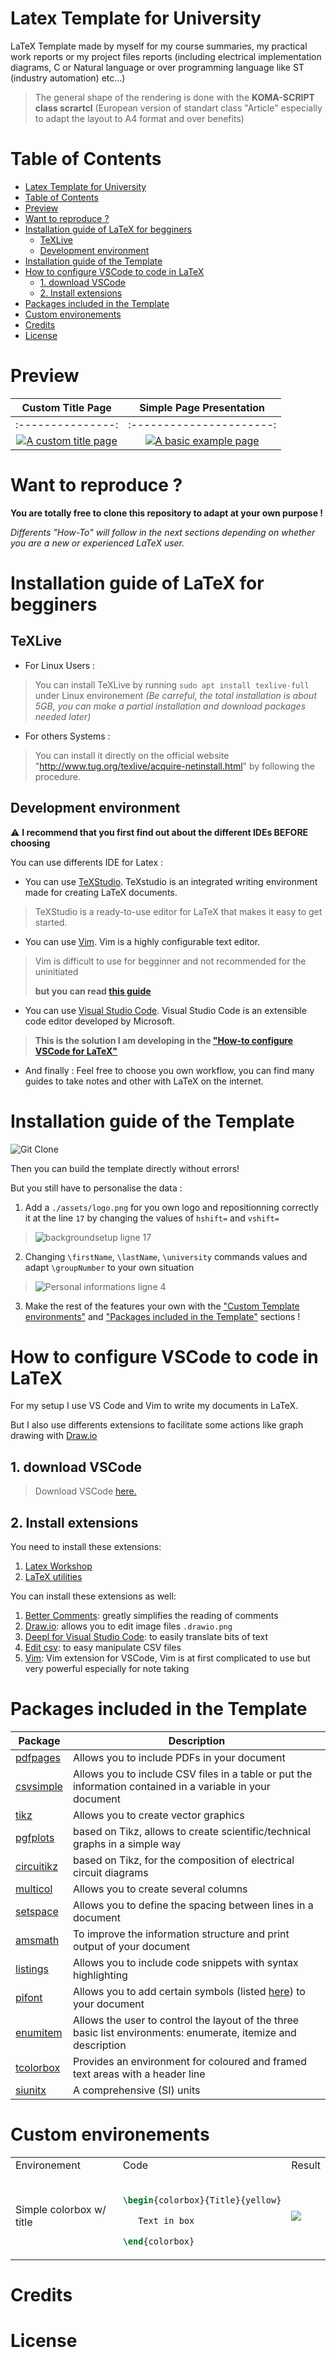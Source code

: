 # Latex Template for University

LaTeX Template made by myself for my course summaries, my practical work reports or my project files reports (including electrical implementation diagrams, C or  Natural language or over programming language like ST (industry automation) etc...)

> The general shape of the rendering is done with the **KOMA-SCRIPT class scrartcl** (European version of standart class "Article" especially to adapt the layout to A4 format and over benefits)

# Table of Contents

- [Latex Template for University](#latex-template-for-university)
- [Table of Contents](#table-of-contents)
- [Preview](#preview)
- [Want to reproduce ?](#want-to-reproduce-)
- [Installation guide of LaTeX for begginers](#installation-guide-of-latex-for-begginers)
  - [TeXLive](#texlive)
  - [Development environment](#development-environment)
- [Installation guide of the Template](#installation-guide-of-the-template)
- [How to configure VSCode to code in LaTeX](#how-to-configure-vscode-to-code-in-latex)
  - [1. download VSCode](#1-download-vscode)
  - [2. Install extensions](#2-install-extensions)
- [Packages included in the Template](#packages-included-in-the-template)
- [Custom environements](#custom-environements)
- [Credits](#credits)
- [License](#license)

# Preview

| Custom Title Page | Simple Page Presentation |
| :---------------: | :----------------------: |
| :---------------: | :----------------------: |
| [![A custom title page](docs/previewFirstPage.png)](examples/simple-example/simpleExample.pdf) | [![A basic example page](docs/previewBlock.png)](examples/simple-example/simpleExample.pdf) |


# Want to reproduce ?

**You are totally free to clone this repository to adapt at your own purpose !**

*Differents "How-To" will follow in the next sections depending on whether you are a new or experienced LaTeX user.*

# Installation guide of LaTeX for begginers

## TeXLive

- For Linux Users :
> You can install TeXLive by running ```sudo apt install texlive-full``` under Linux environement *(Be carreful, the total installation is about 5GB, you can make a partial installation and download packages needed later)*

- For others Systems :
> You can install it directly on the official website "http://www.tug.org/texlive/acquire-netinstall.html" by following the procedure.

## Development environment

:warning: **I recommend that you first find out about the different IDEs BEFORE choosing**

You can use differents IDE for Latex :

- You can use [TeXStudio](https://www.texstudio.org/). TeXstudio is an integrated writing environment made for creating LaTeX documents.
> TeXStudio is a ready-to-use editor for LaTeX that makes it easy to get started.

- You can use [Vim](https://www.vim.org/). Vim is a highly configurable text editor.
> Vim is difficult to use for begginner and not recommended for the uninitiated 
> 
> **but you can read [this guide](https://medium.com/rahasak/vim-as-my-latex-editor-f0c5d60c66fa)**

- You can use [Visual Studio Code](https://code.visualstudio.com/). Visual Studio Code is an extensible code editor developed by Microsoft.
> **This is the solution I am developing in the ["How-to configure VSCode for LaTeX"](#how-to-configure-vscode-to-code-in-latex)**

- And finally : Feel free to choose you own workflow, you can find many guides to take notes and other with LaTeX on the internet.
# Installation guide of the Template

![Git Clone](docs/carbonInstallation.png)

Then you can build the template directly without errors!

But you still have to personalise the data :

1. Add a ```./assets/logo.png``` for you own logo and repositionning correctly it at the line ```17``` by changing the values of ```hshift=``` and ```vshift=```
> ![backgroundsetup ligne 17](docs/logoCarbon.png)

2. Changing ```\firstName```, ```\lastName```, ```\university``` commands values and adapt ```\groupNumber``` to your own situation
> ![Personal informations ligne 4](docs/personalDataCarbon.png)

3. Make the rest of the features your own with the ["Custom Template environments"](#custom-template-environements) and ["Packages included in the Template"](#packages-included-in-the-template) sections !

# How to configure VSCode to code in LaTeX

For my setup I use VS Code and Vim to write my documents in LaTeX.

But I also use differents extensions to facilitate some actions like graph drawing with [Draw.io](https://app.diagrams.net/)
## 1. download VSCode

> Download VSCode [here.](https://code.visualstudio.com/)

## 2. Install extensions

You need to install these extensions:

1. [Latex Workshop](https://marketplace.visualstudio.com/items?itemName=James-Yu.latex-workshop)
2. [LaTeX utilities](https://marketplace.visualstudio.com/items?itemName=tecosaur.latex-utilities)

You can install these extensions as well:

1. [Better Comments](https://marketplace.visualstudio.com/items?itemName=aaron-bond.better-comments): greatly simplifies the reading of comments
2. [Draw.io](https://marketplace.visualstudio.com/items?itemName=hediet.vscode-drawio): allows you to edit image files ```.drawio.png```
3. [Deepl for Visual Studio Code](https://marketplace.visualstudio.com/items?itemName=soerenuhrbach.vscode-deepl): to easily translate bits of text
4. [Edit csv](https://marketplace.visualstudio.com/items?itemName=janisdd.vscode-edit-csv): to easy manipulate CSV files
5. [Vim](https://marketplace.visualstudio.com/items?itemName=vscodevim.vim): Vim extension for VSCode, Vim is at first complicated to use but very powerful especially for note taking

# Packages included in the Template

| Package                                           | Description                                                                                                                                  |
| ------------------------------------------------- | -------------------------------------------------------------------------------------------------------------------------------------------- |
| [pdfpages](https://ctan.org/pkg/pdfpages)         | Allows you to include PDFs in your document                                                                                                  |
| [csvsimple](https://ctan.org/pkg/csvsimple)       | Allows you to include CSV files in a table or put the information contained in a variable in your document                                   |
| [tikz](https://www.ctan.org/pkg/pgf)              | Allows you to create vector graphics                                                                                                         |
| [pgfplots](https://www.ctan.org/pkg/pgfplots)     | based on Tikz, allows to create scientific/technical graphs in a simple way                                                                  |
| [circuitikz](https://www.ctan.org/pkg/circuitikz) | based on Tikz, for the composition of electrical circuit diagrams                                                                            |
| [multicol](https://www.ctan.org/pkg/multicol)     | Allows you to create several columns                                                                                                         |
| [setspace](https://www.ctan.org/pkg/setspace)     | Allows you to define the spacing between lines in a document                                                                                 |
| [amsmath](https://www.ctan.org/pkg/amsmath)       | To improve the information structure and print output of your document                                                                       |
| [listings](https://www.ctan.org/pkg/listings)     | Allows you to include code snippets with syntax highlighting                                                                                 |
| [pifont](https://www.ctan.org/pkg/pifont)         | Allows you to add certain symbols (listed [here](https://borntocode.fr/wp-content/uploads/2015/04/Latex-listes-pifont.png)) to your document |
| [enumitem](https://www.ctan.org/pkg/enumitem)     | Allows the user to control the layout of the three basic list environments: enumerate, itemize and description                                |
| [tcolorbox](https://www.ctan.org/pkg/tcolorbox)   | Provides an environment for coloured and framed text areas with a header line                                                                |
| [siunitx](https://www.ctan.org/pkg/siunitx)       | A comprehensive (SI) units                                                                                                                   |

# Custom environements

<table>
<tr>
<td> Environement </td><td> Code </td><td> Result </td>
</tr>
<tr>
<td> Simple colorbox w/ title </td>
<td>

```latex

\begin{colorbox}{Title}{yellow}

   Text in box

\end{colorbox}


```
</td>
<td>
<image src="docs/customEnvironements/definition.png" />
</td>
</tr>
</table>

# Credits

# License